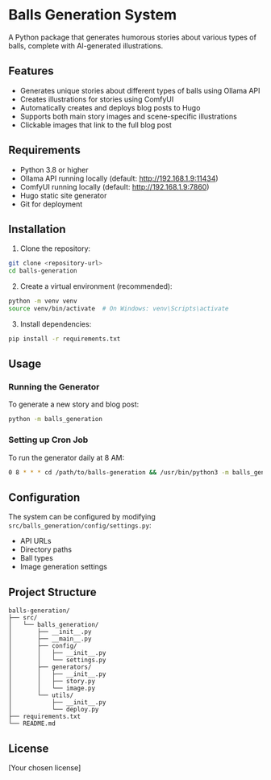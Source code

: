 # Balls Generation System

A Python package that generates humorous stories about various types of balls, complete with AI-generated illustrations.

## Features

- Generates unique stories about different types of balls using Ollama API
- Creates illustrations for stories using ComfyUI
- Automatically creates and deploys blog posts to Hugo
- Supports both main story images and scene-specific illustrations
- Clickable images that link to the full blog post

## Requirements

- Python 3.8 or higher
- Ollama API running locally (default: http://192.168.1.9:11434)
- ComfyUI running locally (default: http://192.168.1.9:7860)
- Hugo static site generator
- Git for deployment

## Installation

1. Clone the repository:
```bash
git clone <repository-url>
cd balls-generation
```

2. Create a virtual environment (recommended):
```bash
python -m venv venv
source venv/bin/activate  # On Windows: venv\Scripts\activate
```

3. Install dependencies:
```bash
pip install -r requirements.txt
```

## Usage

### Running the Generator

To generate a new story and blog post:

```bash
python -m balls_generation
```

### Setting up Cron Job

To run the generator daily at 8 AM:

```bash
0 8 * * * cd /path/to/balls-generation && /usr/bin/python3 -m balls_generation >> /path/to/balls-generation/cron.log 2>&1
```

## Configuration

The system can be configured by modifying `src/balls_generation/config/settings.py`:

- API URLs
- Directory paths
- Ball types
- Image generation settings

## Project Structure

```
balls-generation/
├── src/
│   └── balls_generation/
│       ├── __init__.py
│       ├── __main__.py
│       ├── config/
│       │   ├── __init__.py
│       │   └── settings.py
│       ├── generators/
│       │   ├── __init__.py
│       │   ├── story.py
│       │   └── image.py
│       └── utils/
│           ├── __init__.py
│           └── deploy.py
├── requirements.txt
└── README.md
```

## License

[Your chosen license]
